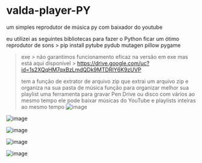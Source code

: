 # valda-player-PY
um simples reprodutor de música py com baixador do youtube

eu utilizei as seguintes bibliotecas para fazer o Python ficar um ótimo reprodutor de sons
        >        pip install pytube pydub mutagen pillow pygame
        
> exe   >   não garantimos funcionamento eficaz na versão em exe mas está aqui disponível > https://drive.google.com/uc?id=1s2XQqHM7qxBzLmdQDk9MTDRIY6K9zUVP
> 
>tem a função de extrator de arquivo zip que extrai um arquivo zip e organiza na sua pasta de música
>função para organizar melhor sua playlist
>uma ferramenta para gravar Pen Drive ou disco com vários ao mesmo tempo
>ele pode baixar músicas do YouTube e playlists inteiras ao mesmo tempo
![image](https://github.com/Valdemir-DSW/valda-player-PY/assets/134114016/5bcc1b32-237a-44af-9ab0-64d690b4e11b)


![image](https://github.com/Valdemir-DSW/valda-player-PY/assets/134114016/b4ad3059-4a57-4a61-a535-d57c4ba275dd)

![image](https://github.com/Valdemir-DSW/valda-player-PY/assets/134114016/60f5cf9e-71db-463e-aa30-a025128f4277)

![image](https://github.com/Valdemir-DSW/valda-player-PY/assets/134114016/7022e5c7-ec73-4148-aab7-7fdd9b60d84b)


![image](https://github.com/Valdemir-DSW/valda-player-PY/assets/134114016/94353ee6-3cd9-4789-bf2a-d78d844f8ea1)

